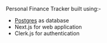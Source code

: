 Personal Finance Tracker built using:-

- [Postgres](https://neon.tech) as database
- Next.js for web application
- Clerk.js for authentication
